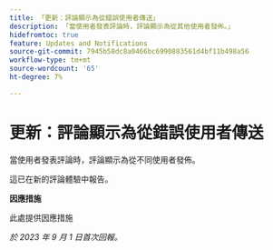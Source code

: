 ```yaml
---
title: 「更新：評論顯示為從錯誤使用者傳送」
description: 「當使用者發表評論時，評論顯示為從其他使用者發佈。」
hidefromtoc: true
feature: Updates and Notifications
source-git-commit: 7945b58dc8a0466bc6990883561d4bf11b498a56
workflow-type: tm+mt
source-wordcount: '65'
ht-degree: 7%

---
```



# 更新：評論顯示為從錯誤使用者傳送

當使用者發表評論時，評論顯示為從不同使用者發佈。

這已在新的評論體驗中報告。

**因應措施**

此處提供因應措施

_於 2023 年 9 月 1 日首次回報。_
